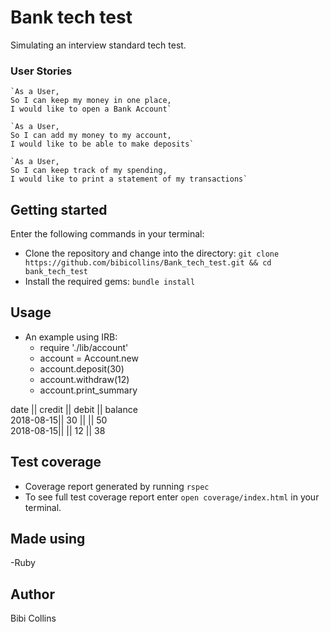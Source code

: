 # Bank tech test
Simulating an interview standard tech test.
### User Stories
    `As a User,
    So I can keep my money in one place,
    I would like to open a Bank Account`

    `As a User,
    So I can add my money to my account,
    I would like to be able to make deposits`

    `As a User,
    So I can keep track of my spending,
    I would like to print a statement of my transactions`

## Getting started
Enter the following commands in your terminal:
- Clone the repository and change into the directory: `git clone https://github.com/bibicollins/Bank_tech_test.git && cd bank_tech_test`
- Install the required gems: `bundle install`
## Usage
- An example using IRB:
  - require './lib/account'
  - account = Account.new
  - account.deposit(30)
  - account.withdraw(12)
  - account.print_summary

date      || credit || debit || balance  
2018-08-15||   30   ||       || 50  
2018-08-15||        ||  12   || 38  

## Test coverage
- Coverage report generated by running `rspec`
- To see full test coverage report enter `open coverage/index.html` in your terminal.

## Made using
-Ruby

## Author
Bibi Collins
